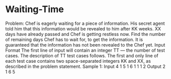 # Waiting-Time
Problem: 
Chef is eagerly waiting for a piece of information. His secret agent told him that this information would be revealed to him after KK weeks.  XX days have already passed and Chef is getting restless now. Find the number of remaining days Chef has to wait for, to get the information.  It is guaranteed that the information has not been revealed to the Chef yet.
Input Format
The first line of input will contain an integer TT — the number of test cases. The description of TT test cases follows.
The first and only line of each test case contains two space-separated integers KK and XX, as described in the problem statement.
Sample 1:
Input
4
1 5
1 6
1 1
1 2
Output
2
1
6
5
